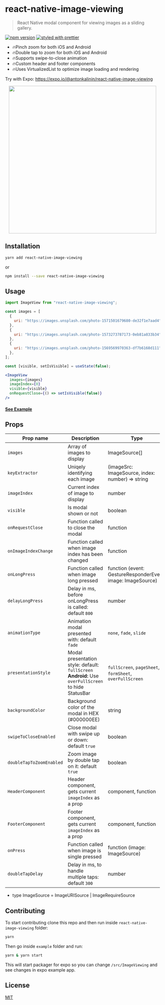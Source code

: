 # react-native-image-viewing

> React Native modal component for viewing images as a sliding gallery.

[![npm version](https://badge.fury.io/js/react-native-image-viewing.svg)](https://badge.fury.io/js/react-native-image-viewing)
[![styled with prettier](https://img.shields.io/badge/styled_with-prettier-ff69b4.svg)](https://github.com/prettier/prettier)

- 🔥Pinch zoom for both iOS and Android
- 🔥Double tap to zoom for both iOS and Android
- 🔥Supports swipe-to-close animation
- 🔥Custom header and footer components
- 🔥Uses VirtualizedList to optimize image loading and rendering

Try with Expo: https://expo.io/@antonkalinin/react-native-image-viewing

<p align="center">
  <img src="https://github.com/jobtoday/react-native-image-viewing/blob/master/demo.gif?raw=true" height="480" />
</p>

## Installation

```bash
yarn add react-native-image-viewing
```

or

```bash
npm install --save react-native-image-viewing
```

## Usage

```jsx
import ImageView from "react-native-image-viewing";

const images = [
  {
    uri: "https://images.unsplash.com/photo-1571501679680-de32f1e7aad4",
  },
  {
    uri: "https://images.unsplash.com/photo-1573273787173-0eb81a833b34",
  },
  {
    uri: "https://images.unsplash.com/photo-1569569970363-df7b6160d111",
  },
];

const [visible, setIsVisible] = useState(false);

<ImageView
  images={images}
  imageIndex={0}
  visible={visible}
  onRequestClose={() => setIsVisible(false)}
/>
```

#### [See Example](https://github.com/jobtoday/react-native-image-viewing/blob/master/example/App.tsx#L62-L80)

## Props

| Prop name                | Description                                                                                         | Type                                                        | Required |
|--------------------------|-----------------------------------------------------------------------------------------------------|-------------------------------------------------------------| -------- |
| `images`                 | Array of images to display                                                                          | ImageSource[]                                               | true     |
| `keyExtractor`           | Uniqely identifying each image                                                                      | (imageSrc: ImageSource, index: number) => string            | false |
| `imageIndex`             | Current index of image to display                                                                   | number                                                      | true     |
| `visible`                | Is modal shown or not                                                                               | boolean                                                     | true     |
| `onRequestClose`         | Function called to close the modal                                                                  | function                                                    | true     |
| `onImageIndexChange`     | Function called when image index has been changed                                                   | function                                                    | false    |
| `onLongPress`            | Function called when image long pressed                                                             | function (event: GestureResponderEvent, image: ImageSource) | false    |
| `delayLongPress`         | Delay in ms, before onLongPress is called: default `800`                                            | number                                                      | false    |
| `animationType`          | Animation modal presented with: default `fade`                                                      | `none`, `fade`, `slide`                                     | false    |
| `presentationStyle`      | Modal presentation style: default: `fullScreen` **Android:** Use `overFullScreen` to hide StatusBar | `fullScreen`, `pageSheet`, `formSheet`, `overFullScreen`    | false    |
| `backgroundColor`        | Background color of the modal in HEX (#000000EE)                                                    | string                                                      | false    |
| `swipeToCloseEnabled`    | Close modal with swipe up or down: default `true`                                                   | boolean                                                     | false    |
| `doubleTapToZoomEnabled` | Zoom image by double tap on it: default `true`                                                      | boolean                                                     | false    |
| `HeaderComponent`        | Header component, gets current `imageIndex` as a prop                                               | component, function                                         | false    |
| `FooterComponent`        | Footer component, gets current `imageIndex` as a prop                                               | component, function                                         | false    |
| `onPress`                | Function called when image is single pressed                                                        | function (image: ImageSource)                               | false    |
| `doubleTapDelay`         | Delay in ms, to handle multiple taps: default `300`                                                 | number                                                      | false    |    

- type ImageSource = ImageURISource | ImageRequireSource

## Contributing

To start contributing clone this repo and then run inside `react-native-image-viewing` folder:

```bash
yarn
```

Then go inside `example` folder and run:

```bash
yarn & yarn start
```

This will start packager for expo so you can change `/src/ImageViewing` and see changes in expo example app.

## License

[MIT](LICENSE)

